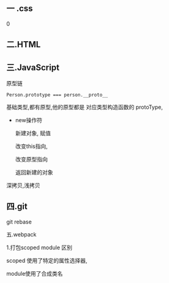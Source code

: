 ## 一 .css

0



## 二.HTML



## 三.JavaScript

原型链

```
Person.prototype === person.__proto__
```

基础类型,都有原型,他的原型都是 对应类型构造函数的 protoType,



* new操作符

  新建对象, 赋值

  改变this指向,

  改变原型指向  

  返回新建的对象

深拷贝,浅拷贝

## 四.git 

git rebase  



五.webpack 

1.打包scoped module 区别

scoped 使用了特定的属性选择器, 

module使用了合成类名